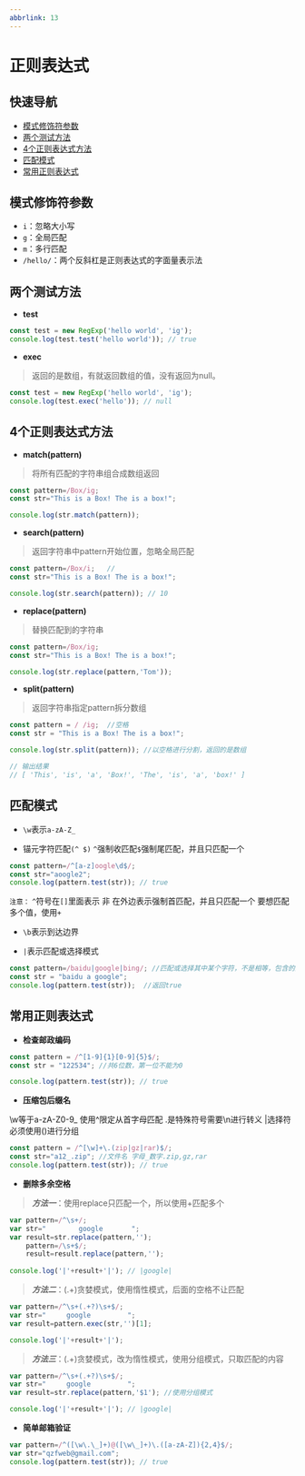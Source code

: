 ```yaml
---
abbrlink: 13
---
```

# 正则表达式

## 快速导航

- [模式修饰符参数](#模式修饰符参数)
- [两个测试方法](#两个测试方法)
- [4个正则表达式方法](#4个正则表达式方法)
- [匹配模式](#匹配模式)
- [常用正则表达式](#常用正则表达式)

## 模式修饰符参数
* ```i```：忽略大小写  
* ```g```：全局匹配   
* ```m```：多行匹配  
* ```/hello/```：两个反斜杠是正则表达式的字面量表示法  

## 两个测试方法

- **test**

```js
const test = new RegExp('hello world', 'ig');
console.log(test.test('hello world')); // true
```

- **exec**

> 返回的是数组，有就返回数组的值，没有返回为null。

```js
const test = new RegExp('hello world', 'ig');
console.log(test.exec('hello')); // null
```

## 4个正则表达式方法

- **match(pattern)**

> 将所有匹配的字符串组合成数组返回

```js
const pattern=/Box/ig;
const str="This is a Box! The is a box!";

console.log(str.match(pattern));
```

- **search(pattern)**

> 返回字符串中pattern开始位置，忽略全局匹配

```js
const pattern=/Box/i;	//
const str="This is a Box! The is a box!";

console.log(str.search(pattern)); // 10
```

- **replace(pattern)**

>替换匹配到的字符串

```js
const pattern=/Box/ig;
const str="This is a Box! The is a box!";

console.log(str.replace(pattern,'Tom'));
```

- **split(pattern)**

> 返回字符串指定pattern拆分数组

```js
const pattern = / /ig;	//空格
const str = "This is a Box! The is a box!";

console.log(str.split(pattern)); //以空格进行分割，返回的是数组

// 输出结果
// [ 'This', 'is', 'a', 'Box!', 'The', 'is', 'a', 'box!' ]
```

## 匹配模式

* ```\w```表示```a-zA-Z_```

* 锚元字符匹配```(^ $)``` ```^```强制收匹配```$```强制尾匹配，并且只匹配一个

```js
const pattern=/^[a-z]oogle\d$/;
const str="aoogle2";
console.log(pattern.test(str)); // true
```

```注意：``` ```^```符号在```[]```里面表示 非  在外边表示强制首匹配，并且只匹配一个 要想匹配多个值，使用```+```

* ```\b```表示到达边界

* ```|```表示匹配或选择模式

```js
const pattern=/baidu|google|bing/; //匹配或选择其中某个字符，不是相等，包含的意思
const str = "baidu a google"; 
console.log(pattern.test(str));  //返回true
```

## 常用正则表达式

- **检查邮政编码**

```js
const pattern = /^[1-9]{1}[0-9]{5}$/;
const str = "122534"; //共6位数，第一位不能为0

console.log(pattern.test(str)); // true
```

- **压缩包后缀名**

\w等于a-zA-Z0-9_ 使用^限定从首字母匹配 .是特殊符号需要\n进行转义
|选择符必须使用()进行分组

```js
const pattern = /^[\w]+\.(zip|gz|rar)$/;  
const str="a12_.zip"; //文件名 字母_数字.zip,gz,rar
console.log(pattern.test(str)); // true
```

- **删除多余空格**

> ***方法一***：使用replace只匹配一个，所以使用+匹配多个

```js
var pattern=/^\s+/; 
var str="        google       ";
var result=str.replace(pattern,'');
    pattern=/\s+$/;
    result=result.replace(pattern,'');
    
console.log('|'+result+'|'); // |google|
```

> ***方法二***：(.+)贪婪模式，使用惰性模式，后面的空格不让匹配
		
```js
var pattern=/^\s+(.+?)\s+$/;
var str="     google         ";
var result=pattern.exec(str,'')[1];

console.log('|'+result+'|');
```

> ***方法三***：(.+)贪婪模式，改为惰性模式，使用分组模式，只取匹配的内容		
```js
var pattern=/^\s+(.+?)\s+$/;
var str="     google         ";
var result=str.replace(pattern,'$1'); //使用分组模式

console.log('|'+result+'|'); // |google|
```

- **简单邮箱验证**

```js
var pattern=/^([\w\.\_]+)@([\w\_]+)\.([a-zA-Z]){2,4}$/;
var str="qzfweb@gmail.com";
console.log(pattern.test(str)); // true
```
